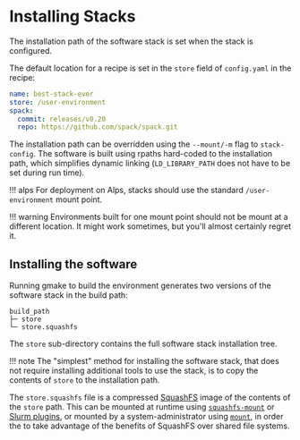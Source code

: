 # Installing Stacks

The installation path of the software stack is set when the stack is configured.

The default location for a recipe is set in the `store` field of `config.yaml` in the recipe:
```yaml title='config.yaml'
name: best-stack-ever
store: /user-environment
spack:
  commit: releases/v0.20
  repo: https://github.com/spack/spack.git
```

The installation path can be overridden using the `--mount/-m` flag to `stack-config`.
The software is built using rpaths hard-coded to the installation path, which simplifies dynamic linking  (`LD_LIBRARY_PATH` does not have to be set during run time).

!!! alps
    For deployment on Alps, stacks should use the standard `/user-environment` mount point.

!!! warning
    Environments built for one mount point should not be mount at a different location.
    It might work sometimes, but you'll almost certainly regret it.

## Installing the software

Running gmake to build the environment generates two versions of the software stack in the build path:
```
build_path
├─ store
└─ store.squashfs
```

The `store` sub-directory contains the full software stack installation tree.

!!! note
    The "simplest" method for installing the software stack, that does not require installing additional tools to use the stack, is to copy the contents of `store` to the installation path.


The `store.squashfs` file is a compressed [SquashFS](https://tldp.org/HOWTO/SquashFS-HOWTO/whatis.html) image of the contents of the `store` path.
This can be mounted at runtime using [`squashfs-mount`](https://github.com/eth-cscs/squashfs-mount) or [Slurm plugins](https://github.com/eth-cscs/slurm-uenv-mount/), or mounted by a system-administrator using [`mount`](https://man7.org/linux/man-pages/man2/mount.2.html), in order the to take advantage of the benefits of SquashFS over shared file systems.
